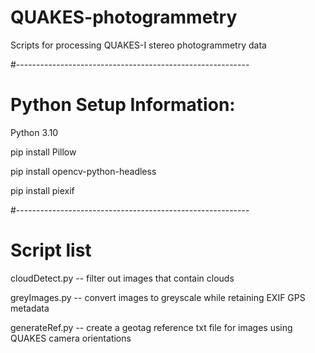 # QUAKES-photogrammetry
Scripts for processing QUAKES-I stereo photogrammetry data

#----------------------------------------------------------
# Python Setup Information:
Python 3.10

pip install Pillow 

pip install opencv-python-headless

pip install piexif

#----------------------------------------------------------
# Script list
cloudDetect.py -- filter out images that contain clouds

greyImages.py  -- convert images to greyscale while retaining EXIF GPS metadata

generateRef.py -- create a geotag reference txt file for images using QUAKES camera orientations
